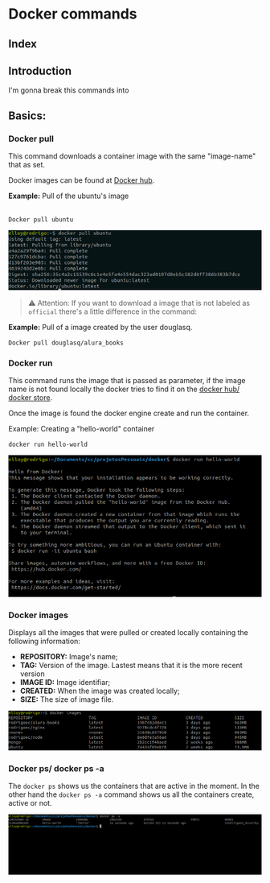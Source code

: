 # Docker commands

## Index

## Introduction

I'm gonna break this commands into 

## Basics:

### __Docker pull <image-name>__

This command downloads a container image with the same "image-name" that
as set.

Docker images can be found at [Docker hub](https://hub.docker.com/).

__Example:__ Pull of the ubuntu's image

```Docker 

Docker pull ubuntu

```

![Docker pull ubuntu](/img/docker_pull.png)


> :warning: Attention: If you want to download a image that is not labeled
as `official` there's a little difference in the command:

__Example:__ Pull of a image created by the user douglasq.
```Docker
Docker pull douglasq/alura_books
```


### __Docker run <image-name>__

This command runs the image that is passed as parameter, if the image name is not found locally the docker tries to find it on the [docker hub/ docker store](https://hub.docker.com/). 

Once the image is found the docker engine create and run the container. 

Example: Creating a "hello-world" container
```
docker run hello-world
``` 

![Docker run command](/img/dockerRun.png)

### __Docker images__

Displays all the images that were pulled or created locally containing
the following information:

- __REPOSITORY:__ Image's name;
- __TAG:__ Version of the image. Lastest means that it is the more recent version
- __IMAGE ID:__ Image identifiar;
- __CREATED:__ When the image was created locally;
- __SIZE:__ The size of image file.

![Docker image](/img/docker_images.png)



### **Docker ps/ docker ps -a**

The `docker ps` shows us the containers that are active in the moment. In the other hand the `docker ps -a` command shows us all the containers create, active or not.

![docker ps -a command](/img/deactivedContainers.png)